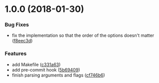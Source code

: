 <a name="1.0.0"></a>
# 1.0.0 (2018-01-30)


### Bug Fixes

* fix the implementation so that the order of the options doesn't matter ([f8eec3d](https://github.com/wyk9787/compiler/commit/f8eec3d))


### Features

* add Makefile ([c331a63](https://github.com/wyk9787/compiler/commit/c331a63))
* add pre-commit hook ([5b69409](https://github.com/wyk9787/compiler/commit/5b69409))
* finish parsing arguments and flags ([cf746b6](https://github.com/wyk9787/compiler/commit/cf746b6))



